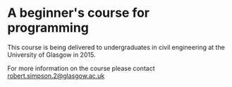 # A beginner's course for programming 
This course is being delivered to undergraduates in civil engineering at the University of Glasgow in 2015.

For more information on the course please contact robert.simpson.2@glasgow.ac.uk
